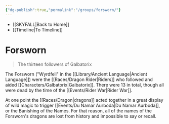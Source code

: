 ```yaml
---
{"dg-publish":true,"permalink":"/groups/forsworn/"}
---
```


- [[SKYFALL\|Back to Home]]
- [[Timeline\|To Timeline]]

# Forsworn
>The thirteen followers of Galbatorix

The Forsworn ("Wyrdfell" in the [[Library/Ancient Language\|Ancient Language]]) were the [[Races/Dragon Rider\|Riders]] who followed and aided [[Characters/Galbatorix\|Galbatorix]]. There were 13 in total, though all were dead by the time of the [[Events/Rider War\|Rider War]]. 

At one point the [[Races/Dragon\|dragons]] acted together in a great display of wild magic to trigger [[Events/Du Namar Aurboda\|Du Namar Aurboda]], or the Banishing of the Names. For that reason, all of the names of the Forsworn's dragons are lost from history and impossible to say or recall. 